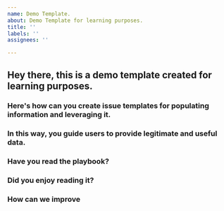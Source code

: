```yaml
---
name: Demo Template.
about: Demo Template for learning purposes.
title: ''
labels: ''
assignees: ''

---
```


## Hey there, this is a demo template created for learning purposes.

### Here's how can you create issue templates for populating information and leveraging it.
### In this way, you guide users to provide legitimate and useful data.

### Have you read the playbook?

### Did you enjoy reading it?



### How can we improve
